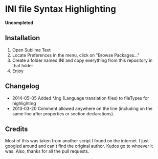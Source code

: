 INI file Syntax Highlighting
============================

**Uncompleted**

Installation
------------

1. Open Sublime Text
2. Locate Preferences in the menu, click on "Browse Packages..."
3. Create a folder named INI and copy everything from this repository in that folder
4. Enjoy

Changelog
-------
- 2014-05-05 Added *.lng (Language translation files) to fileTypes for highlighting
- 2013-03-20 Comment allowed anywhere on the line (including on the same line after properties or section declarations).

Credits
-------

Most of this was taken from another script I found on the internet. I just googled around and can't find the original author. Kudos go to whoever it was. Also, thanks for all the pull requests.
